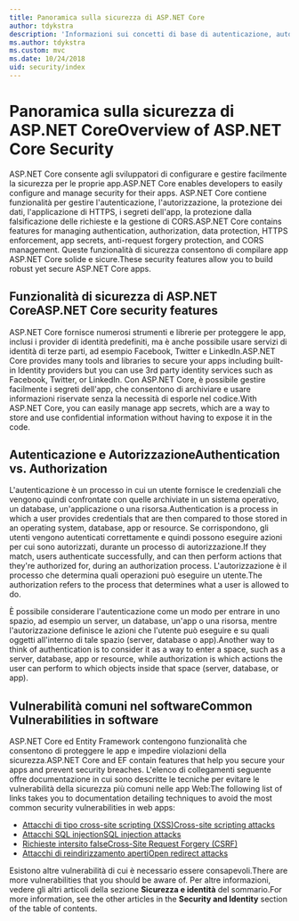 ```yaml
---
title: Panoramica sulla sicurezza di ASP.NET Core
author: tdykstra
description: 'Informazioni sui concetti di base di autenticazione, autorizzazione e sicurezza in ASP.NET Core.'
ms.author: tdykstra
ms.custom: mvc
ms.date: 10/24/2018
uid: security/index
---
```

# <a name="overview-of-aspnet-core-security"></a><span data-ttu-id="bb995-103">Panoramica sulla sicurezza di ASP.NET Core</span><span class="sxs-lookup"><span data-stu-id="bb995-103">Overview of ASP.NET Core Security</span></span>

<span data-ttu-id="bb995-104">ASP.NET Core consente agli sviluppatori di configurare e gestire facilmente la sicurezza per le proprie app.</span><span class="sxs-lookup"><span data-stu-id="bb995-104">ASP.NET Core enables developers to easily configure and manage security for their apps.</span></span> <span data-ttu-id="bb995-105">ASP.NET Core contiene funzionalità per gestire l'autenticazione, l'autorizzazione, la protezione dei dati, l'applicazione di HTTPS, i segreti dell'app, la protezione dalla falsificazione delle richieste e la gestione di CORS.</span><span class="sxs-lookup"><span data-stu-id="bb995-105">ASP.NET Core contains features for managing authentication, authorization, data protection, HTTPS enforcement, app secrets, anti-request forgery protection, and CORS management.</span></span> <span data-ttu-id="bb995-106">Queste funzionalità di sicurezza consentono di compilare app ASP.NET Core solide e sicure.</span><span class="sxs-lookup"><span data-stu-id="bb995-106">These security features allow you to build robust yet secure ASP.NET Core apps.</span></span>

## <a name="aspnet-core-security-features"></a><span data-ttu-id="bb995-107">Funzionalità di sicurezza di ASP.NET Core</span><span class="sxs-lookup"><span data-stu-id="bb995-107">ASP.NET Core security features</span></span>

<span data-ttu-id="bb995-108">ASP.NET Core fornisce numerosi strumenti e librerie per proteggere le app, inclusi i provider di identità predefiniti, ma è anche possibile usare servizi di identità di terze parti, ad esempio Facebook, Twitter e LinkedIn.</span><span class="sxs-lookup"><span data-stu-id="bb995-108">ASP.NET Core provides many tools and libraries to secure your apps including built-in Identity providers but you can use 3rd party identity services such as Facebook, Twitter, or LinkedIn.</span></span> <span data-ttu-id="bb995-109">Con ASP.NET Core, è possibile gestire facilmente i segreti dell'app, che consentono di archiviare e usare informazioni riservate senza la necessità di esporle nel codice.</span><span class="sxs-lookup"><span data-stu-id="bb995-109">With ASP.NET Core, you can easily manage app secrets, which are a way to store and use confidential information without having to expose it in the code.</span></span>

## <a name="authentication-vs-authorization"></a><span data-ttu-id="bb995-110">Autenticazione e Autorizzazione</span><span class="sxs-lookup"><span data-stu-id="bb995-110">Authentication vs. Authorization</span></span>

<span data-ttu-id="bb995-111">L'autenticazione è un processo in cui un utente fornisce le credenziali che vengono quindi confrontate con quelle archiviate in un sistema operativo, un database, un'applicazione o una risorsa.</span><span class="sxs-lookup"><span data-stu-id="bb995-111">Authentication is a process in which a user provides credentials that are then compared to those stored in an operating system, database, app or resource.</span></span> <span data-ttu-id="bb995-112">Se corrispondono, gli utenti vengono autenticati correttamente e quindi possono eseguire azioni per cui sono autorizzati, durante un processo di autorizzazione.</span><span class="sxs-lookup"><span data-stu-id="bb995-112">If they match, users authenticate successfully, and can then perform actions that they're authorized for, during an authorization process.</span></span> <span data-ttu-id="bb995-113">L'autorizzazione è il processo che determina quali operazioni può eseguire un utente.</span><span class="sxs-lookup"><span data-stu-id="bb995-113">The authorization refers to the process that determines what a user is allowed to do.</span></span>

<span data-ttu-id="bb995-114">È possibile considerare l'autenticazione come un modo per entrare in uno spazio, ad esempio un server, un database, un'app o una risorsa, mentre l'autorizzazione definisce le azioni che l'utente può eseguire e su quali oggetti all'interno di tale spazio (server, database o app).</span><span class="sxs-lookup"><span data-stu-id="bb995-114">Another way to think of authentication is to consider it as a way to enter a space, such as a server, database, app or resource, while authorization is which actions the user can perform to which objects inside that space (server, database, or app).</span></span>

## <a name="common-vulnerabilities-in-software"></a><span data-ttu-id="bb995-115">Vulnerabilità comuni nel software</span><span class="sxs-lookup"><span data-stu-id="bb995-115">Common Vulnerabilities in software</span></span>

<span data-ttu-id="bb995-116">ASP.NET Core ed Entity Framework contengono funzionalità che consentono di proteggere le app e impedire violazioni della sicurezza.</span><span class="sxs-lookup"><span data-stu-id="bb995-116">ASP.NET Core and EF contain features that help you secure your apps and prevent security breaches.</span></span> <span data-ttu-id="bb995-117">L'elenco di collegamenti seguente offre documentazione in cui sono descritte le tecniche per evitare le vulnerabilità della sicurezza più comuni nelle app Web:</span><span class="sxs-lookup"><span data-stu-id="bb995-117">The following list of links takes you to documentation detailing techniques to avoid the most common security vulnerabilities in web apps:</span></span>

* [<span data-ttu-id="bb995-118">Attacchi di tipo cross-site scripting (XSS)</span><span class="sxs-lookup"><span data-stu-id="bb995-118">Cross-site scripting attacks</span></span>](xref:security/cross-site-scripting)
* [<span data-ttu-id="bb995-119">Attacchi SQL injection</span><span class="sxs-lookup"><span data-stu-id="bb995-119">SQL injection attacks</span></span>](/ef/core/querying/raw-sql)
* [<span data-ttu-id="bb995-120">Richieste intersito false</span><span class="sxs-lookup"><span data-stu-id="bb995-120">Cross-Site Request Forgery (CSRF)</span></span>](xref:security/anti-request-forgery)
* [<span data-ttu-id="bb995-121">Attacchi di reindirizzamento aperti</span><span class="sxs-lookup"><span data-stu-id="bb995-121">Open redirect attacks</span></span>](xref:security/preventing-open-redirects)

<span data-ttu-id="bb995-122">Esistono altre vulnerabilità di cui è necessario essere consapevoli.</span><span class="sxs-lookup"><span data-stu-id="bb995-122">There are more vulnerabilities that you should be aware of.</span></span> <span data-ttu-id="bb995-123">Per altre informazioni, vedere gli altri articoli della sezione **Sicurezza e identità** del sommario.</span><span class="sxs-lookup"><span data-stu-id="bb995-123">For more information, see the other articles in the **Security and Identity** section of the table of contents.</span></span>
